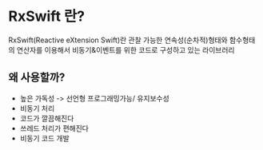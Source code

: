 # RxSwift 란?
RxSwift(Reactive eXtension Swift)란 관찰 가능한 연속성(순차적)형태와 함수형태의 연산자를 이용해서 비동기&이벤트를 위한 코드로 구성하고 있는 라이브러리

## 왜 사용할까?
* 높은 가독성 -> 선언형 프로그래밍가능/ 유지보수성
* 비동기 처리
* 코드가 깔끔해진다
* 쓰레드 처리가 편해진다
* 비동기 코드 개발
